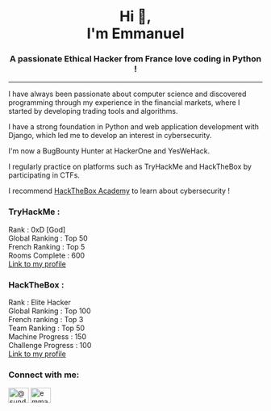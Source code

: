 <h1 align="center">Hi 👋, <br>I'm Emmanuel</h1>
<h3 align="center">A passionate Ethical Hacker from France love coding in Python !</h3>

---

I have always been passionate about computer science and discovered programming through my experience in the financial markets, where I started by developing trading tools and algorithms.

I have a strong foundation in Python and web application development with Django, which led me to develop an interest in cybersecurity.

I'm now a BugBounty Hunter at HackerOne and YesWeHack.

I regularly practice on platforms such as TryHackMe and HackTheBox by participating in CTFs.

I recommend [HackTheBox Academy](https://referral.hackthebox.com/mzw44UJ) to learn about cybersecurity !

<h3 align="left">TryHackMe :</h3> 
Rank : 0xD [God]<br/>
Global Ranking  : Top 50<br/> 
French Ranking : Top 5<br/> 
Rooms Complete : 600<br/>
<a href="https://tryhackme.com/p/Sundayz">Link to my profile</a>

<h3 align="left">HackTheBox :</h3> 
Rank : Elite Hacker<br/>
Global Ranking : Top 100<br/>
French ranking : Top 3<br/>
Team Ranking : Top 50<br/>
Machine Progress : 150<br/>
Challenge Progress : 100<br/>
<a href="https://app.hackthebox.com/profile/1349136">Link to my profile</a>

<h3 align="left">Connect with me:</h3>
<p align="left">
<a href="https://twitter.com/@_sundayz" target="blank"><img align="center" src="https://raw.githubusercontent.com/rahuldkjain/github-profile-readme-generator/master/src/images/icons/Social/twitter.svg" alt="@sundayz__" height="30" width="40" /></a>
<a href="https://linkedin.com/in/emmanuel-devienne" target="blank"><img align="center" src="https://raw.githubusercontent.com/rahuldkjain/github-profile-readme-generator/master/src/images/icons/Social/linked-in-alt.svg" alt="emmanuel devienne" height="30" width="40" /></a>
</p>
 
